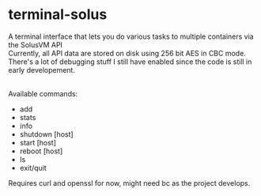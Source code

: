 terminal-solus
==============

A terminal interface that lets you do various tasks to multiple containers via the SolusVM API
<br>
Currently, all API data are stored on disk using 256 bit AES in CBC mode.
<br>
There's a lot of debugging stuff I still have enabled since the code is still in early developement.

<br> Available commands:<br>
- add
- stats
- info
- shutdown [host]
- start [host]
- reboot [host]
- ls
- exit/quit

Requires curl and openssl for now, might need bc as the project develops.

